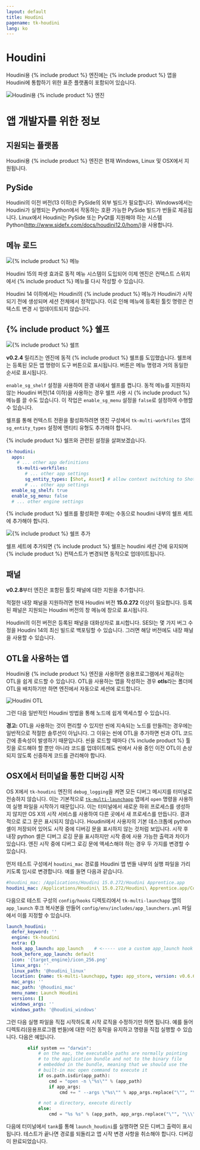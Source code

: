 ```yaml
---
layout: default
title: Houdini
pagename: tk-houdini
lang: ko
---
```


# Houdini

Houdini용 {% include product %} 엔진에는 {% include product %} 앱을 Houdini에 통합하기 위한 표준 플랫폼이 포함되어 있습니다.

![Houdini용 {% include product %} 엔진](../images/engines/houdini_engine.png)


# 앱 개발자를 위한 정보

## 지원되는 플랫폼

Houdini용 {% include product %} 엔진은 현재 Windows, Linux 및 OSX에서 지원됩니다.

## PySide

Houdini의 이전 버전(13 이하)은 PySide의 외부 빌드가 필요합니다. Windows에서는 Houdini가 실행되는 Python에서 작동하는 호환 가능한 PySide 빌드가 번들로 제공됩니다. Linux에서 Houdini는 PySide 또는 PyQt를 지원해야 하는 시스템 Python(http://www.sidefx.com/docs/houdini12.0/hom/)을 사용합니다.

## 메뉴 로드

![{% include product %} 메뉴](../images/engines/houdini_menu.png)

Houdini 15의 파생 효과로 동적 메뉴 시스템이 도입되어 이제 엔진은 컨텍스트 스위치에서 {% include product %} 메뉴를 다시 작성할 수 있습니다.

Houdini 14 이하에서는 Houdini의 {% include product %} 메뉴가 Houdini가 시작되기 전에 생성되며 세션 전체에서 정적입니다. 이로 인해 메뉴에 등록된 툴킷 명령은 컨텍스트 변경 시 업데이트되지 않습니다.

## {% include product %} 쉘프

![{% include product %} 쉘프](../images/engines/houdini_shelf.png)

**v0.2.4** 릴리즈는 엔진에 동적 {% include product %} 쉘프를 도입했습니다. 쉘프에는 등록된 모든 앱 명령이 도구 버튼으로 표시됩니다. 버튼은 메뉴 명령과 거의 동일한 순서로 표시됩니다.

`enable_sg_shelf` 설정을 사용하여 환경 내에서 쉘프를 켭니다. 동적 메뉴를 지원하지 않는 Houdini 버전(14 이하)을 사용하는 경우 쉘프 사용 시 {% include product %} 메뉴를 끌 수도 있습니다. 이 작업은 `enable_sg_menu` 설정을 `false`로 설정하여 수행할 수 있습니다.

쉘프를 통해 컨텍스트 전환을 활성화하려면 엔진 구성에서 `tk-multi-workfiles` 앱의 `sg_entity_types` 설정에 엔티티 유형도 추가해야 합니다.

{% include product %} 쉘프와 관련된 설정을 살펴보겠습니다.

```yaml
tk-houdini:
  apps:
    # ... other app definitions
    tk-multi-workfiles:
       # ... other app settings
       sg_entity_types: [Shot, Asset] # allow context switching to Shots or Assets
       # ... other app settings
  enable_sg_shelf: true
  enable_sg_menu: false
  # ... other engine settings
```

{% include product %} 쉘프를 활성화한 후에는 수동으로 houdini 내부의 쉘프 세트에 추가해야 합니다.

![{% include product %} 쉘프 추가](../images/engines/add_shelf.png)

쉘프 세트에 추가되면 {% include product %} 쉘프는 houdini 세션 간에 유지되며 {% include product %} 컨텍스트가 변경되면 동적으로 업데이트됩니다.

## 패널

**v0.2.8**부터 엔진은 포함된 툴킷 패널에 대한 지원을 추가합니다.

적절한 내장 패널을 지원하려면 현재 Houdini 버전 **15.0.272** 이상이 필요합니다. 등록된 패널은 지원되는 Houdini 버전의 창 메뉴에 창으로 표시됩니다.

Houdini의 이전 버전은 등록된 패널을 대화상자로 표시합니다. SESI는 몇 가지 버그 수정을 Houdini 14의 최신 빌드로 백포팅할 수 있습니다. 그러면 해당 버전에도 내장 패널을 사용할 수 있습니다.

## OTL을 사용하는 앱

Houdini용 {% include product %} 엔진을 사용하면 응용프로그램에서 제공하는 OTL을 쉽게 로드할 수 있습니다. OTL을 사용하는 앱을 작성하는 경우 **otls**라는 폴더에 OTL을 배치하기만 하면 엔진에서 자동으로 세션에 로드합니다.

![Houdini OTL](../images/engines/otls_path.png)

그런 다음 일반적인 Houdini 방법을 통해 노드에 쉽게 액세스할 수 있습니다.

**경고:** OTL을 사용하는 것이 편리할 수 있지만 씬에 지속되는 노드를 만들려는 경우에는 일반적으로 적절한 솔루션이 아닙니다. 그 이유는 씬에 OTL을 추가하면 씬과 OTL 코드 간에 종속성이 발생하기 때문입니다. 씬을 로드할 때마다 {% include product %} 툴킷을 로드해야 할 뿐만 아니라 코드를 업데이트해도 씬에서 사용 중인 이전 OTL이 손상되지 않도록 신중하게 코드를 관리해야 합니다.

## OSX에서 터미널을 통한 디버깅 시작

OS X에서 `tk-houdini` 엔진의 `debug_logging`을 켜면 모든 디버그 메시지를 터미널로 전송하지 않습니다. 이는 기본적으로 [`tk-multi-launchapp`](https://github.com/shotgunsoftware/tk-multi-launchapp) 앱에서 `open` 명령을 사용하여 실행 파일을 시작하기 때문입니다. 이는 터미널에서 새로운 하위 프로세스를 생성하지 않지만 OS X의 시작 서비스를 사용하여 다른 곳에서 새 프로세스를 만듭니다. 결과적으로 로그 문은 표시되지 않습니다. Houdini에서 사용자의 기본 데스크톱에 python 셸이 저장되어 있어도 시작 중에 디버깅 문을 표시하지 않는 것처럼 보입니다. 시작 후 내장 python 셸은 디버그 로깅 문을 표시하지만 시작 중에 사용 가능한 출력과 차이가 있습니다. 엔진 시작 중에 디버그 로깅 문에 액세스해야 하는 경우 두 가지를 변경할 수 있습니다.

먼저 테스트 구성에서 `houdini_mac` 경로를 Houdini 앱 번들 내부의 실행 파일을 가리키도록 임시로 변경합니다. 예를 들면 다음과 같습니다.

```yaml
#houdini_mac: /Applications/Houdini 15.0.272/Houdini Apprentice.app
houdini_mac: /Applications/Houdini\ 15.0.272/Houdini\ Apprentice.app/Contents/MacOS/happrentice
```

다음으로 테스트 구성의 `config/hooks` 디렉토리에서 `tk-multi-launchapp` 앱의 `app_launch` 후크 복사본을 만들어 `config/env/includes/app_launchers.yml` 파일에서 이를 지정할 수 있습니다.

```yaml
launch_houdini:
  defer_keyword: ''
  engine: tk-houdini
  extra: {}
  hook_app_launch: app_launch    # <----- use a custom app_launch hook
  hook_before_app_launch: default
  icon: '{target_engine}/icon_256.png'
  linux_args: ''
  linux_path: '@houdini_linux'
  location: {name: tk-multi-launchapp, type: app_store, version: v0.6.6}
  mac_args: ''
  mac_path: '@houdini_mac'
  menu_name: Launch Houdini
  versions: []
  windows_args: ''
  windows_path: '@houdini_windows'
```

그런 다음 실행 파일을 직접 시작하도록 시작 로직을 수정하기만 하면 됩니다. 예를 들어 디렉토리(응용프로그램 번들)에 대한 이전 동작을 유지하고 명령을 직접 실행할 수 있습니다. 다음은 예입니다.

```python
        elif system == "darwin":
            # on the mac, the executable paths are normally pointing
            # to the application bundle and not to the binary file
            # embedded in the bundle, meaning that we should use the
            # built-in mac open command to execute it
            if os.path.isdir(app_path):
                cmd = "open -n \"%s\"" % (app_path)
                if app_args:
                    cmd += " --args \"%s\"" % app_args.replace("\"", "\\\"")

            # not a directory, execute directly
            else:
                cmd = "%s %s" % (app_path, app_args.replace("\"", "\\\""))
```

다음에 터미널에서 `tank`를 통해 `launch_houdini`를 실행하면 모든 디버그 출력이 표시됩니다. 테스트가 끝나면 경로를 되돌리고 앱 시작 변경 사항을 취소해야 합니다. 디버깅이 완료되었습니다.
